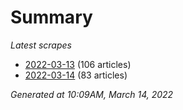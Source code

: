 # Summary
*Latest scrapes*
* [2022-03-13](https://github.com/nuuuwan/news_lk/blob/data/news_lk.2022-03-13.json) (106 articles)
* [2022-03-14](https://github.com/nuuuwan/news_lk/blob/data/news_lk.2022-03-14.json) (83 articles)

*Generated at 10:09AM, March 14, 2022*